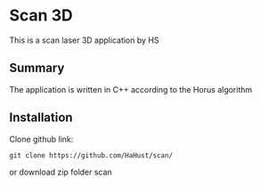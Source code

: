 # Scan 3D

This is a scan laser 3D application by HS

## Summary

The application is written in C++ according to the Horus algorithm

## Installation
Clone github link:
```
git clone https://github.com/HaHust/scan/
```
or download zip folder scan
